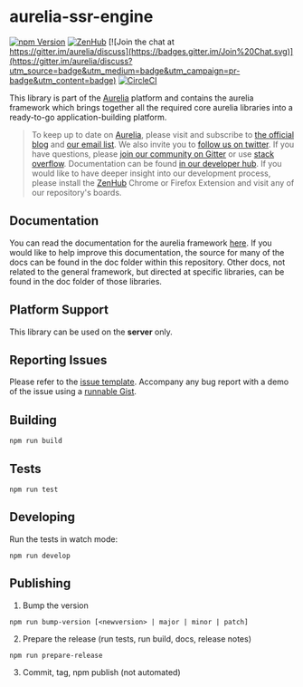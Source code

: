 # aurelia-ssr-engine

[![npm Version](https://img.shields.io/npm/v/aurelia-framework.svg)](https://www.npmjs.com/package/aurelia-ssr-engine)
[![ZenHub](https://raw.githubusercontent.com/ZenHubIO/support/master/zenhub-badge.png)](https://zenhub.io)
[![Join the chat at https://gitter.im/aurelia/discuss](https://badges.gitter.im/Join%20Chat.svg)](https://gitter.im/aurelia/discuss?utm_source=badge&utm_medium=badge&utm_campaign=pr-badge&utm_content=badge)
[![CircleCI](https://circleci.com/gh/aurelia/ssr-engine.svg?style=shield)](https://circleci.com/gh/aurelia/ssr-engine)

This library is part of the [Aurelia](http://www.aurelia.io/) platform and contains the aurelia framework which brings together all the required core aurelia libraries into a ready-to-go application-building platform.

> To keep up to date on [Aurelia](http://www.aurelia.io/), please visit and subscribe to [the official blog](http://blog.aurelia.io/) and [our email list](http://eepurl.com/ces50j). We also invite you to [follow us on twitter](https://twitter.com/aureliaeffect). If you have questions, please [join our community on Gitter](https://gitter.im/aurelia/discuss) or use [stack overflow](http://stackoverflow.com/search?q=aurelia). Documentation can be found [in our developer hub](http://aurelia.io/hub.html). If you would like to have deeper insight into our development process, please install the [ZenHub](https://zenhub.io) Chrome or Firefox Extension and visit any of our repository's boards.

## Documentation

You can read the documentation for the aurelia framework [here](http://aurelia.io/docs.html). If you would like to help improve this documentation, the source for many of the docs can be found in the doc folder within this repository. Other docs, not related to the general framework, but directed at specific libraries, can be found in the doc folder of those libraries.

## Platform Support

This library can be used on the **server** only.

## Reporting Issues

Please refer to the [issue template](ISSUE_TEMPLATE.md). Accompany any bug report with a demo of the issue using a [runnable Gist](https://gist.run/?id=381fdb1a4b0865a4c25026187db865ce).

## Building

```shell
npm run build
```

## Tests

```shell
npm run test
```

## Developing

Run the tests in watch mode:

```shell
npm run develop
```

## Publishing

1. Bump the version

  ```shell
  npm run bump-version [<newversion> | major | minor | patch]
  ```

2. Prepare the release (run tests, run build, docs, release notes)

  ```shell
  npm run prepare-release
  ```

3. Commit, tag, npm publish (not automated)
